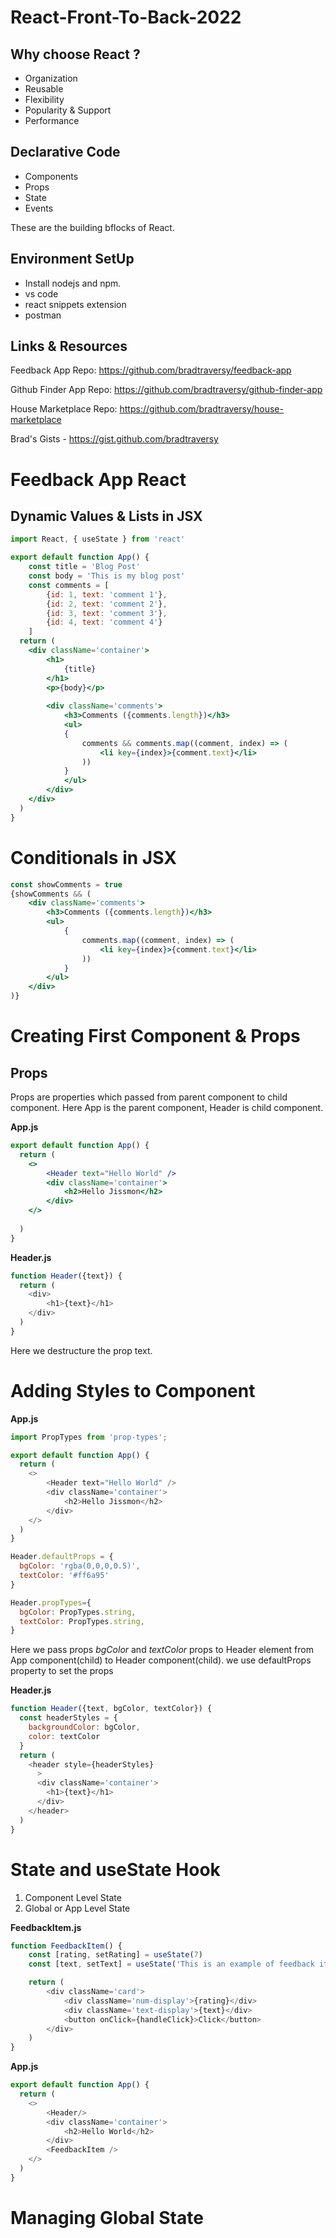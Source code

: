 # React-Front-To-Back-2022

## Why choose React ?

- Organization
- Reusable
- Flexibility
- Popularity & Support
- Performance

## Declarative Code

- Components
- Props
- State
- Events

These are the building bflocks of React.

## Environment SetUp

- Install nodejs and npm.
- vs code
- react snippets extension
- postman

## Links & Resources

Feedback App Repo: <https://github.com/bradtraversy/feedback-app>

Github Finder App Repo: <https://github.com/bradtraversy/github-finder-app>

House Marketplace Repo: <https://github.com/bradtraversy/house-marketplace>

Brad's Gists - <https://gist.github.com/bradtraversy>

# Feedback App React

## Dynamic Values & Lists in JSX


```jsx
import React, { useState } from 'react'

export default function App() {
    const title = 'Blog Post'
    const body = 'This is my blog post'
    const comments = [
        {id: 1, text: 'comment 1'},
        {id: 2, text: 'comment 2'},
        {id: 3, text: 'comment 3'},
        {id: 4, text: 'comment 4'}
    ]
  return (
    <div className='container'>
        <h1>
            {title}
        </h1>
        <p>{body}</p>
        
        <div className='comments'>
            <h3>Comments ({comments.length})</h3>
            <ul>
            {
                comments && comments.map((comment, index) => (
                    <li key={index}>{comment.text}</li>
                ))
            }
            </ul>
        </div>
    </div>
  )
}
```

# Conditionals in JSX

```jsx
const showComments = true
{showComments && (
    <div className='comments'>
        <h3>Comments ({comments.length})</h3>
        <ul>
            {
                comments.map((comment, index) => (
                    <li key={index}>{comment.text}</li>
                ))
            }
        </ul>
    </div>
)}
```

# Creating First Component & Props


## Props

Props are properties which passed from parent component to child component. Here App is the parent component, Header is child component.

**App.js**

```jsx
export default function App() {
  return (
    <>
        <Header text="Hello World" />
        <div className='container'> 
            <h2>Hello Jissmon</h2>
        </div>
    </>
    
  )
}
```

**Header.js**

```js
function Header({text}) {
  return (
    <div>
        <h1>{text}</h1>
    </div>
  )
}
```

Here we destructure the prop text.


# Adding Styles to Component


**App.js**

```js
import PropTypes from 'prop-types';

export default function App() {
  return (
    <>
        <Header text="Hello World" />
        <div className='container'> 
            <h2>Hello Jissmon</h2>
        </div>
    </>
  )
}

Header.defaultProps = {
  bgColor: 'rgba(0,0,0,0.5)',
  textColor: '#ff6a95'
}

Header.propTypes={
  bgColor: PropTypes.string,
  textColor: PropTypes.string,
}
```


Here we pass props *bgColor* and *textColor* props to Header element from App component(child) to Header component(child). we use defaultProps property to set the props


**Header.js**

```js
function Header({text, bgColor, textColor}) {
  const headerStyles = {
    backgroundColor: bgColor,
    color: textColor
  }
  return (
    <header style={headerStyles}
      >
      <div className='container'>
        <h1>{text}</h1>
      </div>
    </header>
  ) 
}
```


# State and useState Hook

1. Component Level State
2. Global or App Level State


**FeedbackItem.js**

```js
function FeedbackItem() {
    const [rating, setRating] = useState(7)
    const [text, setText] = useState('This is an example of feedback item.')

    return (
        <div className='card'>
            <div className='num-display'>{rating}</div>
            <div className='text-display'>{text}</div>
            <button onClick={handleClick}>Click</button>
        </div>
    )
}
```

**App.js**

```js
export default function App() {
  return (
    <>
        <Header/>
        <div className='container'> 
            <h2>Hello World</h2>
        </div>
        <FeedbackItem />
    </>
  )
}
```

# Managing Global State


